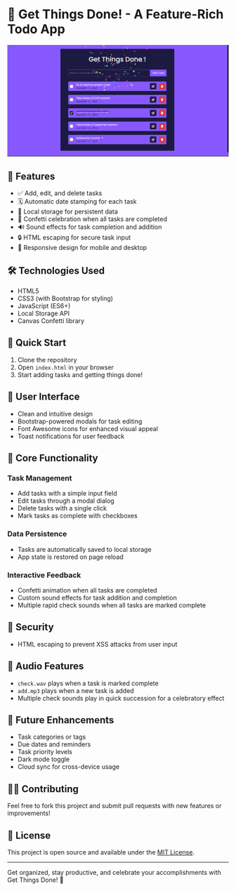 # 📝 Get Things Done! - A Feature-Rich Todo App

![Todo App Screenshot 1](./assets/images/{51C06301-4F77-4B14-9225-3366AB6C070D}.png)
<!-- ![Todo App Screenshot 2](./assets/images/{6DE92906-4F64-4195-8E12-172ECB5C00AD}.png) -->

## 🌟 Features

- ✅ Add, edit, and delete tasks
- 🗓️ Automatic date stamping for each task
- 💾 Local storage for persistent data
- 🎉 Confetti celebration when all tasks are completed
- 🔊 Sound effects for task completion and addition
- 🔒 HTML escaping for secure task input
- 📱 Responsive design for mobile and desktop

## 🛠️ Technologies Used

- HTML5
- CSS3 (with Bootstrap for styling)
- JavaScript (ES6+)
- Local Storage API
- Canvas Confetti library

## 🚀 Quick Start

1. Clone the repository
2. Open `index.html` in your browser
3. Start adding tasks and getting things done!

## 🎨 User Interface

- Clean and intuitive design
- Bootstrap-powered modals for task editing
- Font Awesome icons for enhanced visual appeal
- Toast notifications for user feedback

## 🔧 Core Functionality

### Task Management
- Add tasks with a simple input field
- Edit tasks through a modal dialog
- Delete tasks with a single click
- Mark tasks as complete with checkboxes

### Data Persistence
- Tasks are automatically saved to local storage
- App state is restored on page reload

### Interactive Feedback
- Confetti animation when all tasks are completed
- Custom sound effects for task addition and completion
- Multiple rapid check sounds when all tasks are marked complete

## 🔐 Security
- HTML escaping to prevent XSS attacks from user input

## 🎵 Audio Features
- `check.wav` plays when a task is marked complete
- `add.mp3` plays when a new task is added
- Multiple check sounds play in quick succession for a celebratory effect

## 🌈 Future Enhancements
- Task categories or tags
- Due dates and reminders
- Task priority levels
- Dark mode toggle
- Cloud sync for cross-device usage

## 👨‍💻 Contributing
Feel free to fork this project and submit pull requests with new features or improvements!

## 📄 License
This project is open source and available under the [MIT License](LICENSE).

---

Get organized, stay productive, and celebrate your accomplishments with Get Things Done! 🎊
